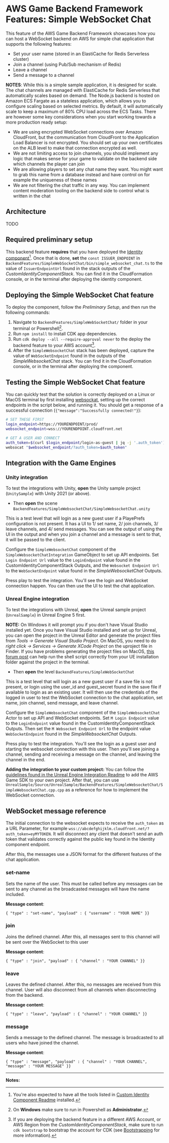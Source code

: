 # AWS Game Backend Framework Features: Simple WebSocket Chat

This feature of the AWS Game Backend Framework showcases how you can host a WebSocket backend on AWS for simple chat application that supports the following features:

* Set your user name (stored in an ElastiCache for Redis Serverless cluster)
* Join a channel (using Pub/Sub mechanism of Redis)
* Leave a channel
* Send a message to a channel

**NOTES**: While this is a simple sample application, it is designed for scale. The chat channels are managed with ElastiCache for Redis Serverless that automatically scales based on demand. The Node.js backend is hosted on Amazon ECS Fargate as a stateless application, which allows you to configure scaling based on selected metrics. By default, it will automatically scale to keep a maximum of 80% CPU load across the ECS Tasks. There are however some key considerations when you start working towards a more production ready setup:

* We are using encrypted WebSocket connections over Amazon CloudFront, but the communication from CloudFront to the Application Load Balancer is not encrypted. You should set up your own certificates on the ALB level to make that connection encrypted as well.
* We are not limiting access to join channels, you should implement any logic that makes sense for your game to validate on the backend side which channels the player can join
* We are allowing players to set any chat name they want. You might want to grab this name from a database instead and have control on for example the uniqueness of these names
* We are not filtering the chat traffic in any way. You can implement content moderation tooling on the backend side to control what is written in the chat

## Architecture

TODO 

## Required preliminary setup

This backend feature **requires** that you have deployed the [Identity component](../../CustomIdentityComponent/README.md)[^1]. Once that is done, **set** the `const ISSUER_ENDPOINT` in `BackendFeatures/SimpleWebSocketChat/bin/simple_websocket_chat.ts` to the value of `IssuerEndpointUrl` found in the stack outputs of the _CustomIdentityComponentStack_. You can find it in the CloudFormation console, or in the terminal after deploying the identity component.

## Deploying the Simple WebSocket Chat feature

To deploy the component, follow the _Preliminary Setup_, and then run the following commands:

1. Navigate to `BackendFeatures/SimpleWebSocketChat/` folder in your terminal or Powershell[^2].
2. Run `npm install` to install CDK app dependencies.
3. Run `cdk deploy --all --require-approval never` to the deploy the backend feature to your AWS account[^3].
4. After the `SimpleWebsocketChat` stack has been deployed, capture the value of `WebSocketEndpoint` found in the outputs of the _SimpleWebsocketChat_ stack. You can find it in the CloudFormation console, or in the terminal after deploying the component.

## Testing the Simple WebSocket Chat feature

You can quickly test that the solution is correctly deployed on a Linux or MacOS terminal by first installing [websockat](https://github.com/vi/websocat), setting up the correct endpoints in the script below, and running it. You should get a response of a successful connection (`{"message":"Successfully connected!"}`):

```bash
# SET THESE FIRST
login_endpoint=https://YOURENDPOINT/prod/
websocket_endpoint=wss://YOURENDPOINT.cloudfront.net

# GET A USER AND CONNECT
auth_token=$(curl $login_endpoint/login-as-guest | jq -j '.auth_token')
websocat "$websocket_endpoint/?auth_token=$auth_token"
```
## Integration with the Game Engines

### Unity integration

To test the integrations with Unity, **open** the Unity sample project (`UnitySample`) with Unity 2021 (or above).

* Then **open** the scene `BackendFeatures/SimpleWebsocketChat/SimpleWebsocketChat.unity`

This is a test level that will login as a new guest user if a PlayePrefs configuration is not present. It has a UI to 1/ set name, 2/ join channels, 3/ leave channels, and 4/ send messages. You can see the output of using the UI in the output and when you join a channel and a message is sent to that, it will be passed to the client. 

Configure the `SimpleWebsocketChat` component of the `SimpleWebsocketChatIntegration` GameObject to set up API endpoints. Set `Login Endpoint Url` value to the `LoginEndpoint` value found in the CustomIdentityComponentStack Outputs, and the `Websocket Endpoint Url` to the `WebSocketEndpoint` value found in the *SimpleWebsocketChat* Outputs.

Press play to test the integration. You'll see the login and WebSocket connection happen. You can then use the UI to test the chat application.

### Unreal Engine integration

To test the integrations with Unreal, **open** the Unreal sample project (`UnrealSample`) in Unreal Engine 5 first.

**NOTE:** On Windows it will prompt you if you don't have Visual Studio installed yet. Once you have Visual Studio installed and set up for Unreal, you can open the project in the Unreal Editor and generate the project files from *Tools -> Generate Visual Studio Project*. On MacOS, you need to do *right click -> Services -> Generate XCode Project* on the uproject file in Finder. If you have problems generating the project files on MacOS, [this forum post](https://forums.unrealengine.com/t/generate-xcode-project-doesnt-do-anything/123149/3) can help run the shell script correctly from your UE installation folder against the project in the terminal.

* Then **open** the level `BackendFeatures/SimpleWebSocketChat`

This is a test level that will login as a new guest user if a save file is not present, or login using the user_id and guest_secret found in the save file if available to login as an existing user. It will then use the credentials of the logged in user to test the WebSocket connection to the chat application, set name, join channel, send message, and leave channel.

Configure the `SimpleWebsocketChat` component of the `SimpleWebsocketChat` Actor to set up API and WebSocket endpoints. Set `M Login Endpoint` value to the `LoginEndpoint` value found in the CustomIdentityComponentStack Outputs. Then set the `M Websocket Endpoint Url` to the endpoint value `WebSocketEndpoint` found in the *SimpleWebsocketChat* Outputs.

Press play to test the integration. You'll see the login as a guest user and starting the websocket connection with this user. Then you'll see joining a channel, sending and receiving a message on the channel, and leaving the channel in the end.

**Adding the integration to your custom project:** You can follow the [guidelines found in the Unreal Engine Integration Readme](../../UnrealSample/README.md#adding-the-sdk-to-an-existing-project) to add the AWS Game SDK to your own project. After that, you can use `UnrealSample/Source/UnrealSample/BackendFeatures/SimpleWebsocketChat/SimpleWebsocketChat.cpp.cpp` as a reference for how to implement the WebSocket connection.

## WebSocket message reference

The initial connection to the websocket expects to receive the `auth_token` as a URL Parameter, for example `wss://abcdefghijklm.cloudfront.net/?auth_token=eyMYTOKEN`. It will disconnect any client that doesn't send an auth token that validates correctly against the public key found in the Identity component endpoint.

After this, the messages use a JSON format for the different features of the chat application.

### set-name

Sets the name of the user. This must be called before any messages can be sent to any channel as the broadcasted messages will have the name included.

**Message content**:

`{ "type" : "set-name", "payload" : { "username" : "YOUR NAME" }}`

### join

Joins the defined channel. After this, all messages sent to this channel will be sent over the WebSocket to this user

**Message content**:

`{ "type" : "join", "payload" : { "channel" : "YOUR CHANNEL" }}`

### leave

Leaves the defined channel. After this, no messages are received from this channel. User will also disconnect from all channels when disconnecting from the backend.

**Message content**:

`{ "type" : "leave", "payload" : { "channel" : "YOUR CHANNEL" }}`

### message

Sends a message to the defined channel. The message is broadcasted to all users who have joined the channel.

**Message content**:

`{ "type" : "message", "payload" : { "channel" : "YOUR CHANNEL", "message" : "YOUR MESSAGE" }}`

---

**Notes:**

[^1]: You're also expected to have all the tools listed in [Custom Identity Component Readme](../../CustomIdentityComponent/README.md#deploy-the-custom-identity-component) installed.  
[^2]: On **Windows** make sure to run in Powershell as **Administrator**.  
[^3]: If you are deploying the backend feature in a different AWS Account, or AWS Region from the _CustomIdentityComponentStack_, make sure to run ```cdk bootstrap``` to bootstrap the account for CDK (see [Bootstrapping](https://docs.aws.amazon.com/cdk/v2/guide/bootstrapping.html) for more information).  
[^4]: Run the command with just the `--dry-run` parameter first to verify script functionality.